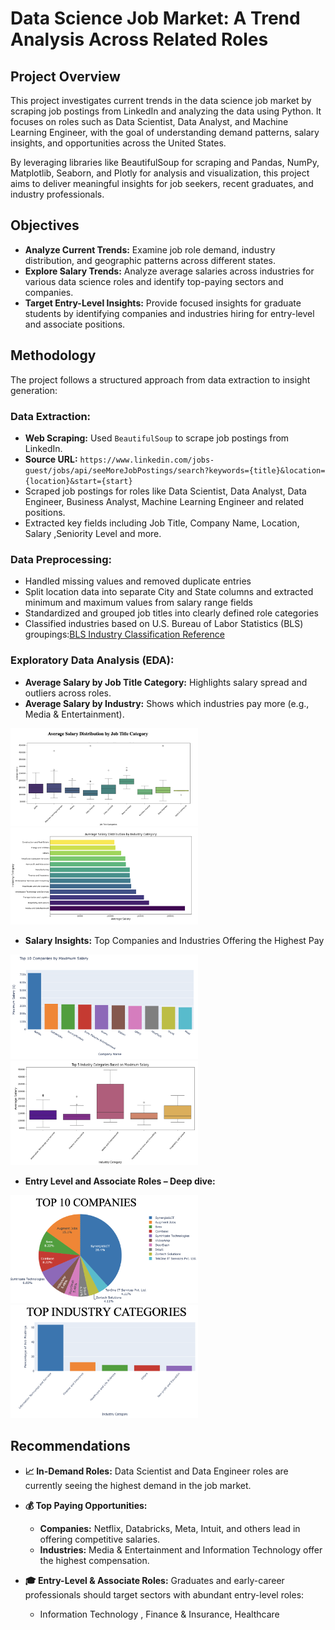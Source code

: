 # Data Science Job Market: A Trend Analysis Across Related Roles

## Project Overview

This project investigates current trends in the data science job market by scraping job postings from LinkedIn and analyzing the data using Python. It focuses on roles such as Data Scientist, Data Analyst, and Machine Learning Engineer, with the goal of understanding demand patterns, salary insights, and opportunities across the United States.

By leveraging libraries like BeautifulSoup for scraping and Pandas, NumPy, Matplotlib, Seaborn, and Plotly for analysis and visualization, this project aims to deliver meaningful insights for job seekers, recent graduates, and industry professionals.

## Objectives

- **Analyze Current Trends:**  Examine job role demand, industry distribution, and geographic patterns across different states.
- **Explore Salary Trends:**  Analyze average salaries across industries for various data science roles and identify top-paying sectors and companies.
- **Target Entry-Level Insights:** Provide focused insights for graduate students by identifying companies and industries hiring for entry-level and associate positions.

## Methodology

The project follows a structured approach from data extraction to insight generation:

### Data Extraction:
- **Web Scraping:** Used `BeautifulSoup` to scrape job postings from LinkedIn.  
- **Source URL:** `https://www.linkedin.com/jobs-guest/jobs/api/seeMoreJobPostings/search?keywords={title}&location={location}&start={start}`
- Scraped job postings for roles like Data Scientist, Data Analyst, Data Engineer, Business Analyst, Machine Learning Engineer and related positions.
- Extracted key fields including Job Title, Company Name, Location, Salary ,Seniority Level and more.

### Data Preprocessing:
- Handled missing values and removed duplicate entries  
- Split location data into separate City and State columns and extracted minimum and maximum values from salary range fields  
- Standardized and grouped job titles into clearly defined role categories  
- Classified industries based on U.S. Bureau of Labor Statistics (BLS) groupings:[BLS Industry Classification Reference](https://www.bls.gov/iag/tgs/iag_index_naics.htm)

### Exploratory Data Analysis (EDA): 
- **Average Salary by Job Title Category:** Highlights salary spread and outliers across roles.
- **Average Salary by Industry:** Shows which industries pay more (e.g., Media & Entertainment).
<p align="left">
  <img src="https://github.com/sindhu28ss/DataScienceJobTrends/blob/main/images/avg%20salary-title.png" width="300">
  <img src="https://github.com/sindhu28ss/DataScienceJobTrends/blob/main/images/avg%20salary-industry.png" width="300">
</p>

- **Salary Insights:** Top Companies and Industries Offering the Highest Pay
<p align="left">
  <img src="https://github.com/sindhu28ss/DataScienceJobTrends/blob/main/images/top%20companies.png" width="300">
  <img src="https://github.com/sindhu28ss/DataScienceJobTrends/blob/main/images/top%20industry.png" width="300">
</p>

- **Entry Level and Associate Roles – Deep dive:** 
<p align="left">
  <img src="https://github.com/sindhu28ss/DataScienceJobTrends/blob/main/images/entrycompanies.png" width="300">
  <img src="https://github.com/sindhu28ss/DataScienceJobTrends/blob/main/images/entry-industry.png" width="300">
</p>

## Recommendations

- **📈 In-Demand Roles:**  Data Scientist and Data Engineer roles are currently seeing the highest demand in the job market.

- **💰 Top Paying Opportunities:**  
  - **Companies:** Netflix, Databricks, Meta, Intuit, and others lead in offering competitive salaries.  
  - **Industries:** Media & Entertainment and Information Technology offer the highest compensation.

- **🎓 Entry-Level & Associate Roles:**  Graduates and early-career professionals should target sectors with abundant entry-level roles:  
  - Information Technology , Finance & Insurance, Healthcare

